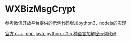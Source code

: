 # WXBizMsgCrypt

参考微信开放平台提供的示例代码增加python3、nodejs的实现

[官方 c++, php, java, python, c# 5 种语言加解密示例代码](https://developers.weixin.qq.com/doc/oplatform/Third-party_Platforms/2.0/api/Before_Develop/Message_encryption_and_decryption.html)
